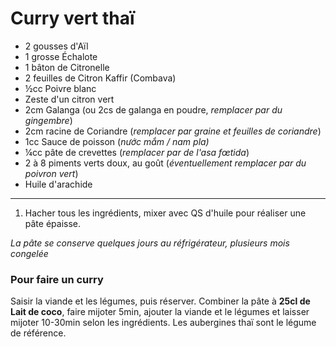 # Curry vert thaï

- 2 gousses d'Aïl
- 1 grosse Échalote
- 1 bâton de Citronelle
- 2 feuilles de Citron Kaffir (Combava)
- ½cc Poivre blanc
- Zeste d'un citron vert
- 2cm Galanga (ou 2cs de galanga en poudre, *remplacer par du gingembre*)
- 2cm racine de Coriandre (*remplacer par graine et feuilles de coriandre*)
- 1cc Sauce de poisson (*nước mắm / nam pla)*
- ¼cc pâte de crevettes (*remplacer par de l'asa fœtida*)
- 2 à 8 piments verts doux, au goût (*éventuellement remplacer par du poivron vert*)
- Huile d'arachide

---

1. Hacher tous les ingrédients, mixer avec QS d'huile pour réaliser une pâte épaisse.

*La pâte se conserve quelques jours au réfrigérateur, plusieurs mois congelée*

### Pour faire un curry

Saisir la viande et les légumes, puis réserver.
Combiner la pâte à **25cl de Lait de coco**, faire mijoter 5min, ajouter la viande et le légumes et laisser mijoter 10-30min selon les ingrédients.
Les aubergines thaï sont le légume de référence.
